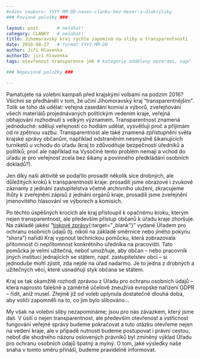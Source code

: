 ```yaml
---
#název souboru: YYYY-MM-DD-nazev-clanku-bez-mezer-a-diakritiky
### Povinné položky ###

layout: post       # nešahat!
category: CLANKY   # nešahat!
title: Jihomoravský kraj rychle zapomíná na sliby o transparentnosti
date: 2018-08-27   # formát YYYY-MM-DD
author: Jiří Hlavenka
authorID: jiri.hlavenka
tags: otevřenost transparence jmk # kategorie odděleny mezerami, např. volby zemědělství životní-prostředí piráti (viz https://jihomoravsky.pirati.cz/tags/)

### Nepovinné položky ###

---
```


Pamatujete na volební kampaň před krajskými volbami na podzim 2016? Všichni se předháněli v tom, že učiní Jihomoravský kraj “transparentnějším”. Tolik se toho dá udělat: veřejná zasedání komisí a výborů, zveřejňování všech materiálů projednávaných politickým vedením kraje, veřejná obhajování rozhodnutí s velkým významem. Transparentnost znamená jednoduché: sděluji veřejnosti co hodlám udělat, vysvětluji proč a přijímám od ní zpětnou vazbu. Transparentnost ale také znamená zpřístupnění světa krajské správy občanům, například odstraněním nesmyslně šikanujících turniketů u vchodu do úřadu (kraj to zdůvodňuje bezpečností úředníků a politiků; proč ale například na Vysočině tento problém nemají a vchod do úřadu je pro veřejnost zcela bez šikany a povinného předkládání osobních dokladů?).

Jen díky naší aktivitě se podařilo prosadit několik sice drobných, ale důležitých kroků k transparentnosti kraje: prosadili jsme obrazové i zvukové záznamy z jednání zastupitelstva včetně archivního uložení, zkracujeme lhůty k zveřejnění zápisů z jednání orgánů kraje, prosadili jsme zveřejnění jmenovitého hlasování ve výborech a komisích.

Po těchto úspěšných krocích ale kraj přistoupil k opačnému kroku, kterým nejen transparentnost, ale především přístup občanů k úřadu kraje zhoršuje. Na základě jakési “[tiskové zprávy](https://www.uoou.cz/tiskova-zprava-zverejnovani-informaci-o-nbsp-pritomnosti-zamestnancu-obecniho-mestskeho-uradu-na-pracovisti/d-31118/p1=1017){:target="_blank"}” vydané Úřadem pro ochranu osobních údajů (tj. nikoli na základě směrnice nebo jiného pokynu “shora”) nařídil Kraj vypnout technickou pomůcku, která zobrazovala přítomnost či nepřítomnost konkrétního úředníka na pracovišti. Tato pomůcka je velmi užitečná, neboť umožňuje, aby občan – nebo pracovník jiných institucí jednajících se státem, např. zastupitelstev obcí – si jednoduše mohl zjistit, zda nejde na úřad nadarmo. Je to jedna z drobných a užitečných věcí, které usnadňují styk občana se státem.

Kraj se tak okamžitě rozhodl zprávou z Úřadu pro ochranu osobních údajů – která naprosto falešně a záměrně účelově zneužívá evropské nařízení GDPR – řídit, aniž musel. Zřejmě již od voleb uplynula dostatečně dlouhá doba, aby voliči zapomněli na to, co jim bylo slibováno…

My však na volební sliby nezapomínáme; jsou pro nás závazkem, který jsme dali. V úsilí o nejen transparentnost, ale především otevřenost a vstřícnost fungování veřejné správy budeme pokračovat a tuto otázku otevřeme nejen na vedení kraje, ale v případě nutnosti budeme postupovat i právní cestou, neboť dle shodného názoru oslovených právníků byl zmíněný výklad Úřadu pro ochranu osobních údajů špatný a mylný. O tom, jaké výsledky naše snaha v tomto směru přináší, budeme pravidelně informovat.
